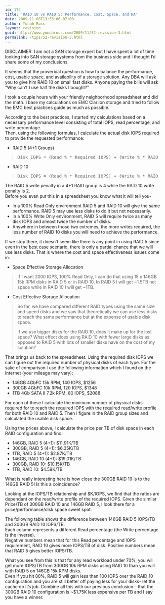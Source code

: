 ```yaml
---
id: 174
title: 'RAID 10 vs RAID 5: Performance, Cost, Space, and HA'
date: 2009-11-08T13:53:06-07:00
author: Yonah Russ
layout: revision
guid: http://www.yonahruss.com/2009/11/52-revision-3.html
permalink: /tips/52-revision-3.html
---
```

DISCLAIMER: I am not a SAN storage expert but I have spent a lot of time looking into SAN storage systems from the business side and I thought I&#8217;d share some of my conclusions.

It seems that the proverbial question is how to balance the performance, cost, usable space, and availability of a storage solution. Any DBA will ask you to give him RAID 10 on small fast disks. Anyone paying the bills will ask &#8220;Why can&#8217;t I use half the disks I bought?&#8221;

I took a couple hours with your friendly neighborhood spreadsheet and did the math. I base my calculations on EMC Clariion storage and tried to follow the EMC best practices guide as much as possible.

According to the best practices, I started my calculations based on a necessary performance level consisting of total IOPS, read percentage, and write percentage.  
Then, using the following formulas, I calculate the actual disk IOPS required to provide the requested performance:

  * RAID 5 (4+1 Groups)

> <pre>Disk IOPS = (Read % * Required IOPS) + (Write % * RAID 5 write penalty * Required IOPS)</pre>

  * RAID 10

> <pre>Disk IOPS = (Read % * Required IOPS) + (Write % * RAID 10 write penalty * Required IOPS)</pre>

The RAID 5 write penalty in a 4+1 RAID group is 4 while the RAID 10 write penalty is 2.  
Before you even put this in a spreadsheet you know what it will tell you-

  * In a 100% Read Only environment RAID 5 and RAID 10 will give the same performance. RAID 5 may use less disks to do it but not necessarily.
  * In a 100% Write Only environment, RAID 5 will require twice as many disk IOPS and almost twice the number of disks.
  * Anywhere in between those two extremes, the more writes required, the less number of RAID 10 disks you will need to achieve the performance.

If we stop there, it doesn&#8217;t seem like there is any point in using RAID 5 since even in the best case scenario, there is only a partial chance that we will use less disks. That is where the cost and space effectiveness issues come in.

  * Space Effective Storage Allocation

> If I want 2000 IOPS, 100% Read Only, I can do that using 15 x 146GB 15k RPM disks in RAID 5 or in RAID 10. In RAID 5 I will get ~1.5TB net space while in RAID 10 I will get ~1TB.

  * Cost Effective Storage Allocation

> So far, we have compared different RAID types using the same size and speed disks and we saw that theoretically we can use less disks to reach the same performance but at the expense of usable disk space.
> 
> If we use bigger disks for the RAID 10, does it make up for the lost space? What effect does using RAID 10 with fewer large disks as opposed to RAID 5 with lots of smaller disks have on the cost of my solution?

That brings us back to the spreadsheet. Using the required disk IOPS we can figure out the required number of physical disks of each type. For the sake of comparison I use the following information which I found on the Internet (your mileage may vary):

  * 146GB 4GbFC 15k RPM, 140 IOPS, $1256
  * 300GB 4GbFC 10k RPM, 120 IOPS, $1348
  * 1TB 4Gb SATA II 7.2k RPM, 80 IOPS, $2088

For each of these I calculate the minimum number of physical disks required for to reach the required IOPS with the required read/write profile for both RAID 10 and RAID 5. Then I figure in the RAID group sizes and calculated the usable disk space.

Using the prices above, I calculate the price per TB of disk space in each RAID configuration and find:

  * 146GB, RAID 5 (4+1): $11.91K/TB
  * 300GB, RAID 5 (4+1): $6.35K/TB
  * 1TB, RAID 5 (4+1): $2.87K/TB
  * 146GB, RAID 10 (4+1): $19.01K/TB
  * 300GB, RAID 10: $10.15K/TB
  * 1TB, RAID 10: $4.59K/TB

What is really interesting here is how close the 300GB RAID 10 is to the 146GB RAID 5! Is this a coincidence?

Looking at the IOPS/TB relationship and $K/IOPS, we find that the ratios are dependant on the read/write profile of the required IOPS. Given the similar Price/TB of 300GB RAID 10 and 146GB RAID 5, I look there for a price/performance/disk space sweet spot.

The following table shows the difference between 146GB RAID 5 IOPS/TB and 300GB RAID 10 IOPS/TB.  
Each column represents a different Read percentage (the Write percentage is the inverse).  
Negative numbers mean that for this Read percentage and IOPS requirement, RAID 10 gives more IOPS/TB of disk. Positive numbers mean that RAID 5 gives better IOPS/TB.



What you see from this is that for any read workload under 70%, you will get more IOPS/TB from 300GB 10k RPM disks using RAID 10 than you will with RAID 5 on 146GB 15k RPM disks.  
Even if you hit 80%, RAID 5 will gain less than 100 IOPS over the RAID 10 configuration and you are still better off paying less for your disks- let the cache do it&#8217;s job. Combine all this with our previous conclusion &#8211; that the 300GB RAID 10 configuration is ~$1.75K less expensive per TB and I say you have a winner.